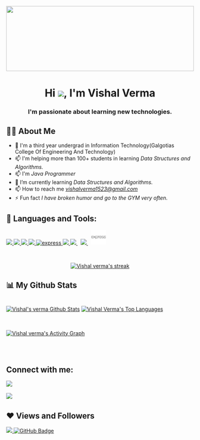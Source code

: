 <a href="#"><img  width="100%" height="175px" src="https://i.imgur.com/iXuL1HG.png" height="175px"/></a>

<h1 align="center">Hi <img src="https://raw.githubusercontent.com/MartinHeinz/MartinHeinz/master/wave.gif" width="30px">, I'm Vishal Verma</h1>
<h3 align="center">I'm passionate about learning new technologies.</h3>


## 🙋‍♂️ About Me

- 🚀 I'm a third year undergrad in Information Technology(Galgotias College Of Engineering And Technology)
- 📫 I'm helping more than 100+ students in learning *Data Structures and Algorithms.*
- 📫 I'm *Java Programmer*
- 🌱 I’m currently learning *Data Structures and Algorithms.*
- 📫 How to reach me *vishalverma1523@gmail.com*
- ⚡ Fun fact *I have broken humor and go to the GYM very often.*

## 🚀 Languages and Tools:

<p align="left"> 
    <a href="https://www.c++.com" target="_blank"> <img src="https://img.icons8.com/ios-filled/50/000000/c-plus-plus-logo.png"/> </a>
    <a href="https://www.python.org/" target="_blank"> <img src="https://img.icons8.com/color/48/000000/python--v1.png"/> </a>
    <a href="https://www.w3.org/html/" target="_blank"> <img src="https://img.icons8.com/color/48/000000/html-5.png"/> </a> 
    <a href="https://www.w3schools.com/css/" target="_blank"> <img src="https://img.icons8.com/color/48/000000/css3.png"/> </a> 
     <a href="https://reactjs.org" target="_blank"> <img src="https://www.vectorlogo.zone/logos/reactjs/reactjs-ar21.svg" alt="express" width="60" height="60"/> </a>
    <a href="https://getbootstrap.com" target="_blank"> <img src="https://img.icons8.com/color/48/000000/bootstrap.png"/> </a>  
    <a style="padding-right:8px;" href="https://nodejs.org" target="_blank"> <img src="https://img.icons8.com/color/48/000000/nodejs.png"/> </a> 
    <a style="padding-right:8px;" href="https://www.mysql.com/" target="_blank"> <img src="https://img.icons8.com/fluent/50/000000/mysql-logo.png"/> </a>
<!--     <a href="https://www.mongodb.com/" target="_blank"> <img src="https://raw.githubusercontent.com/devicons/devicon/master/icons/mongodb/mongodb-original-wordmark.svg" alt="mongodb" width="48" height="48"/> </a>  -->
  <a href="https://expressjs.com" target="_blank"> <img src="https://raw.githubusercontent.com/devicons/devicon/master/icons/express/express-original-wordmark.svg" alt="express" width="40" height="40"/></a>
    
</p>

<!-- [![React Badge](https://img.shields.io/badge/-React-61DBFB?style=for-the-badge&labelColor=black&logo=react&logoColor=61DBFB)](#)  [![Javascript Badge](https://img.shields.io/badge/-Javascript-F0DB4F?style=for-the-badge&labelColor=black&logo=javascript&logoColor=F0DB4F)](#) [![Typescript Badge](https://img.shields.io/badge/-Typescript-007acc?style=for-the-badge&labelColor=black&logo=typescript&logoColor=007acc)](#) [![Nodejs Badge](https://img.shields.io/badge/-Nodejs-3C873A?style=for-the-badge&labelColor=black&logo=node.js&logoColor=3C873A)](#) [![GraphQL Badge](https://img.shields.io/badge/-GraphQl-e535ab?style=for-the-badge&labelColor=black&logo=node.js&logoColor=e535ab)](#) -->
<br/>

<p align="center">
    <a href="https://github.com/vishalverma1811/github-readme-streak-stats">
        <img title="🔥 Get streak stats for your profile at git.io/streak-stats" alt="Vishal verma's streak" src="https://github-readme-streak-stats.herokuapp.com/?user=vishalverma1811&theme=black-ice&hide_border=true&stroke=0000&background=060A0CD0"/>
    </a>
</p>

## 📊 My Github Stats

  <br/>
    <a href="https://github.com/vishalverma1811/github-readme-stats"><img alt="Vishal's verma Github Stats" src="https://github-readme-stats.vercel.app/api?username=vishalverma1811&show_icons=true&count_private=true&theme=react&hide_border=true&bg_color=0D1117" /></a>
  <a href="https://github.com/vishalverma1811/github-readme-stats"><img alt="Vishal Verma's Top Languages" src="https://github-readme-stats.vercel.app/api/top-langs/?username=vishalverma1811&langs_count=8&count_private=true&layout=compact&theme=react&hide_border=true&bg_color=0D1117" /></a>
  <br/>
  


<br/>
<br/>

<a href="https://github.com/vishalverma1811/github-readme-activity-graph"><img alt="Vishal verma's Activity Graph" src="https://activity-graph.herokuapp.com/graph?username=vishalverma1811&bg_color=0D1117&color=5BCDEC&line=5BCDEC&point=FFFFFF&hide_border=true" /></a>

<br/>
<br/>

## Connect with me:
<p align="left">

<a href = "https://www.linkedin.com/in/vishal-verma-97aa981a8/"><img src="https://img.icons8.com/fluent/48/000000/linkedin.png"/></a>

<a href = "https://www.instagram.com/its_.vishal._1809/"><img src="https://img.icons8.com/fluent/48/000000/instagram-new.png"/></a>
</p>

## ❤ Views and Followers
<a href="https://github.com/vishalverma1811/github-profile-views-counter">
    <img src="https://komarev.com/ghpvc/?username=rohanmahto592">
</a>
<a href="https://github.com/vishalverma1811?tab=followers"><img src="https://img.shields.io/github/followers/rohanmahto592?label=Followers&style=social" alt="GitHub Badge"></a>
